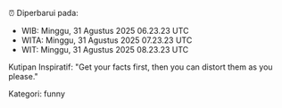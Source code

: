 ⏰ Diperbarui pada:
- WIB: Minggu, 31 Agustus 2025 06.23.23 UTC
- WITA: Minggu, 31 Agustus 2025 07.23.23 UTC
- WIT: Minggu, 31 Agustus 2025 08.23.23 UTC

Kutipan Inspiratif:
"Get your facts first, then you can distort them as you please."


Kategori: funny

